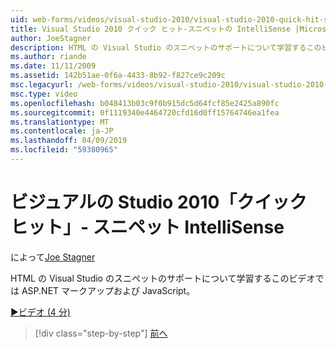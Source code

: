 ```yaml
---
uid: web-forms/videos/visual-studio-2010/visual-studio-2010-quick-hit-snippets-intellisense
title: Visual Studio 2010 クイック ヒット-スニペットの IntelliSense |Microsoft Docs
author: JoeStagner
description: HTML の Visual Studio のスニペットのサポートについて学習するこのビデオでは ASP.NET マークアップおよび JavaScript。
ms.author: riande
ms.date: 11/11/2009
ms.assetid: 142b51ae-0f6a-4433-8b92-f827ce9c209c
msc.legacyurl: /web-forms/videos/visual-studio-2010/visual-studio-2010-quick-hit-snippets-intellisense
msc.type: video
ms.openlocfilehash: b048413b03c9f0b915dc5d64fcf85e2425a890fc
ms.sourcegitcommit: 0f1119340e4464720cfd16d0ff15764746ea1fea
ms.translationtype: MT
ms.contentlocale: ja-JP
ms.lasthandoff: 04/09/2019
ms.locfileid: "59380965"
---
```

# <a name="visual-studio-2010-quick-hit---snippets-intellisense"></a>ビジュアルの Studio 2010「クイック ヒット」- スニペット IntelliSense

によって[Joe Stagner](https://github.com/JoeStagner)

HTML の Visual Studio のスニペットのサポートについて学習するこのビデオでは ASP.NET マークアップおよび JavaScript。

[&#9654;ビデオ (4 分)](https://channel9.msdn.com/Blogs/ASP-NET-Site-Videos/visual-studio-2010-quick-hit-snippets-intellisense)

> [!div class="step-by-step"]
> [前へ](visual-studio-2010-quick-hit-websites-instead-of-web-projects.md)
